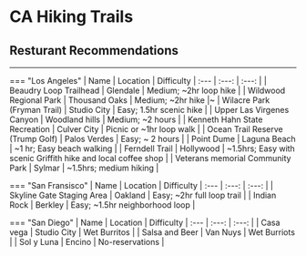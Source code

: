 # CA Hiking Trails

## Resturant Recommendations
***
<!--- the <tr> provides an empty line space to keep the table from providing zebra formatting -->

=== "Los Angeles"
    | Name      | Location | Difficulty
    | :---        | :---:  | :---:  |
    | Beaudry Loop Trailhead | Glendale  | Medium; ~2hr loop hike  <tr></tr> |
    | Wildwood Regional Park   |  Thousand Oaks  | Medium; ~2hr hike   <tr></tr>|~
    | Wilacre Park (Fryman Trail)   | Studio City    | Easy; 1.5hr scenic hike <tr></tr>|
    | Upper Las Virgenes Canyon   |  Woodland hills   | Medium; ~2 hours  <tr></tr>|
    | Kenneth Hahn State Recreation   | Culver City    | Picnic or ~1hr loop walk <tr></tr>|
    | Ocean Trail Reserve (Trump Golf)   | Palos Verdes    | Easy; ~ 2 hours <tr></tr>|
    | Point Dume   | Laguna Beach    | ~1 hr; Easy beach walking <tr></tr>|
    | Ferndell Trail   |  Hollywood   | ~1.5hrs; Easy with scenic Griffith hike and local coffee shop   <tr></tr>|
    | Veterans memorial Community Park   |  Sylmar    | ~1.5hrs; medium hiking  <tr></tr>|

=== "San Fransisco"
    | Name      | Location | Difficulty
    | :---        | :---:  | :---:  |
    | Skyline Gate Staging Area   |  Oakland  | Easy; ~2hr full loop trail   <tr></tr>|
    | Indian Rock   | Berkley    | Easy; ~1.5hr neighborhood loop <tr></tr>|

=== "San Diego"
    | Name      | Location | Difficulty
    | :---        | :---:  | :---:  |
    | Casa vega | Studio City  | Wet Burritos  <tr></tr> |
    | Salsa and Beer   |  Van Nuys  | Wet Burriots    <tr></tr>|
    | Sol y Luna   | Encino    | No-reservations <tr></tr>| 